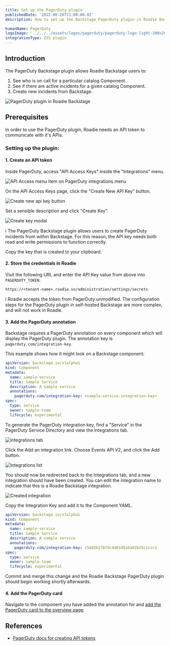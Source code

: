 ```yaml
---
title: Set up the PagerDuty plugin
publishedDate: '2022-08-26T21:00:00.0Z'
description: How to set up the Backstage PagerDuty plugin in Roadie Backstage.

humanName: PagerDuty
logoImage: '../../../assets/logos/pagerduty/pagerduty-logo-light-200x200.png'
integrationType: OSS plugin
---
```


## Introduction

The PagerDuty Backstage plugin allows Roadie Backstage users to:

 1. See who is on call for a particular catalog Component.
 2. See if there are active incidents for a given catalog Component.
 3. Create new incidents from Backstage.

![PagerDuty plugin in Roadie Backstage](./pagerduty-plugin.png)

## Prerequisites

In order to use the PagerDuty plugin, Roadie needs an API token to communicate with it's APIs. 

### Setting up the plugin:

#### 1. Create an API token

Inside PagerDuty, access "API Access Keys" inside the "Integrations" menu.

![API Access menu Item on PagerDuty integrations menu](./create-api-token.png)

On the API Access Keys page, click the "Create New API Key" button.

![Create new api key button](./create-new-api-key.png)

Set a sensible description and click "Create Key".

![Create key modal](./create-key.png)

ℹ️  The PagerDuty Backstage plugin allows users to create PagerDuty incidents from within Backstage. For this reason, the API key needs both read and write permissions to function correctly.

Copy the key that is created to your clipboard.

#### 2. Store the credentials in Roadie

Visit the following URL and enter the API Key value from above into `PAGERDUTY_TOKEN`.

```text
https://<tenant-name>.roadie.so/administration/settings/secrets
```

ℹ️  Roadie accepts the token from PagerDuty unmodified. The configuration steps for the PagerDuty plugin in self-hosted Backstage are more complex, and will not work in Roadie.

#### 3. Add the PagerDuty annotation

Backstage requires a PagerDuty annotation on every component which will display the PagerDuty plugin. The annotation key is `pagerduty.com/integration-key`.

This example shows how it might look on a Backstage component:

```yaml
apiVersion: backstage.io/v1alpha1
kind: Component
metadata:
  name: sample-service
  title: Sample Service
  description: A sample service
  annotations:
    pagerduty.com/integration-key: <sample-service-integration-key>
spec:
  type: service
  owner: sample-team
  lifecycle: experimental
```

To generate the PagerDuty integration key, find a "Service" in the PagerDuty Service Directory and view the Integrations tab.

![integrations tab](./integrations-tab.png)

Click the Add an integration link. Choose Events API V2, and click the Add button.

![Integrations list](./integrations-list.png)

You should now be redirected back to the Integrations tab, and a new integration should have been created. You can edit the integration name to indicate that this is a Roadie Backstage integration.

![Created integration](./created-integration.png)

Copy the Integration Key and add it to the Component YAML.

```yaml
apiVersion: backstage.io/v1alpha1
kind: Component
metadata:
  name: sample-service
  title: Sample Service
  description: A sample service
  annotations:
    pagerduty.com/integration-key: c5dd2b278fdc4d01d0a4a02b25c1ccc1
spec:
  type: service
  owner: sample-team
  lifecycle: experimental
```

Commit and merge this change and the Roadie Backstage PagerDuty plugin should begin working shortly afterwards.

#### 4. Add the PagerDuty card

Navigate to the component you have added the annotation for and [add the PagerDuty card to the overview page](/docs/getting-started/configuring-backstage-plugins/#step-1-add-the-ui-component). 


## References

- [PagerDuty docs for creating API tokens](https://support.pagerduty.com/docs/generating-api-keys)
